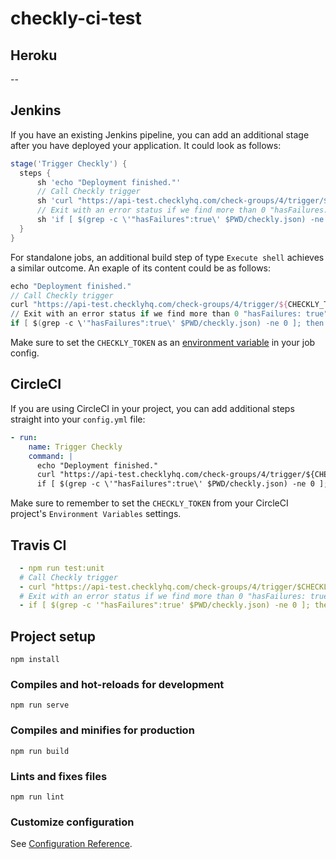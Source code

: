 # checkly-ci-test

## Heroku

--

## Jenkins

If you have an existing Jenkins pipeline, you can add an additional stage after you have deployed your application. It could look as follows:

```groovy
stage('Trigger Checkly') {
  steps {
      sh 'echo "Deployment finished."'
      // Call Checkly trigger
      sh 'curl "https://api-test.checklyhq.com/check-groups/4/trigger/${CHECKLY_TOKEN}" > ${PWD}/checkly.json'
      // Exit with an error status if we find more than 0 "hasFailures: true" in the output
      sh 'if [ $(grep -c \'"hasFailures":true\' $PWD/checkly.json) -ne 0 ]; then exit 1; fi'
  }
}
```

For standalone jobs, an additional build step of type `Execute shell` achieves a similar outcome. An exaple of its content could be as follows:

```groovy
echo "Deployment finished."
// Call Checkly trigger
curl "https://api-test.checklyhq.com/check-groups/4/trigger/${CHECKLY_TOKEN}" > ${PWD}/checkly.json
// Exit with an error status if we find more than 0 "hasFailures: true" in the output
if [ $(grep -c \'"hasFailures":true\' $PWD/checkly.json) -ne 0 ]; then exit 1; fi
```

Make sure to set the `CHECKLY_TOKEN` as an [environment variable](https://jenkins.io/doc/book/pipeline/jenkinsfile/#handling-credentials) in your job config.
## CircleCI

If you are using CircleCI in your project, you can add additional steps straight into your `config.yml` file:
```yml
- run:
    name: Trigger Checkly
    command: |
      echo "Deployment finished."
      curl "https://api-test.checklyhq.com/check-groups/4/trigger/${CHECKLY_TOKEN}" > ${PWD}/checkly.json
      if [ $(grep -c \'"hasFailures":true\' $PWD/checkly.json) -ne 0 ]; then exit 1; fi
```

Make sure to remember to set the `CHECKLY_TOKEN` from your CircleCI project's `Environment Variables` settings.

## Travis CI

```yml
  - npm run test:unit  
  # Call Checkly trigger
  - curl "https://api-test.checklyhq.com/check-groups/4/trigger/$CHECKLY_TOKEN" > $PWD/checkly.json
  # Exit with an error status if we find more than 0 "hasFailures: true" in the output
  - if [ $(grep -c '"hasFailures":true' $PWD/checkly.json) -ne 0 ]; then exit 1; fi
```


## Project setup
```
npm install
```

### Compiles and hot-reloads for development
```
npm run serve
```

### Compiles and minifies for production
```
npm run build
```

### Lints and fixes files
```
npm run lint
```

### Customize configuration
See [Configuration Reference](https://cli.vuejs.org/config/).

